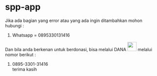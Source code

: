 # spp-app
Jika ada bagian yang error atau yang ada ingin ditambahkan mohon hubungi :
1. Whatsapp = 0895330131416<br>

Dan bila anda berkenan untuk berdonasi, bisa melalui DANA <img src ="https://jualmac.net/wp-content/uploads/2020/01/dana-1.jpg" height="30px">
melalui nomor berikut : <br>
1. 0895-3301-31416 <br>
terima kasih
